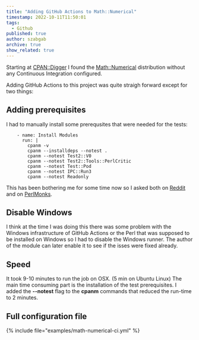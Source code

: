 ```yaml
---
title: "Adding GitHub Actions to Math::Numerical"
timestamp: 2022-10-11T11:50:01
tags:
  - Github
published: true
author: szabgab
archive: true
show_related: true
---
```



Starting at [CPAN::Digger](https://cpan-digger.perlmaven.com/) I found the [Math::Numerical](https://metacpan.org/dist/Math-Numerical) distribution
without any Continuous Integration configured.


Adding GitHub Actions to this project was quite straigh forward except for two things:

## Adding prerequisites

I had to manually install some prerequsites that were needed for the tests:

```
    - name: Install Modules
      run: |
        cpanm -v
        cpanm --installdeps --notest .
        cpanm --notest Test2::V0
        cpanm --notest Test2::Tools::PerlCritic
        cpanm --notest Test::Pod
        cpanm --notest IPC::Run3
        cpanm --notest Readonly
```

This has been bothering me for some time now so I asked both on [Reddit](https://www.reddit.com/r/perl/comments/y13dgb/cpanm_installing_testdependencies/) and
on [PerlMonks](https://perlmonks.org/?node_id=11147339).

## Disable Windows

I think at the time I was doing this there was some problem with the Windows infrastructure of GitHub Actions or the Perl
that was supposed to be installed on Windows so I had to disable the Windows runner.
The author of the module can later enable it to see if the isses were fixed already.

## Speed

It took 9-10 minutes to run the job on OSX.  (5 min on Ubuntu Linux) The main time consuming part is the installation of the test prerequisites.
I added the <b>--notest</b> flag to the <b>cpanm</b> commands that reduced the run-time to 2 minutes.

## Full configuration file

{% include file="examples/math-numerical-ci.yml" %}

